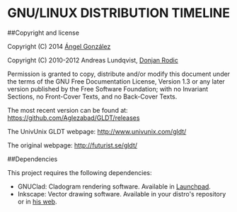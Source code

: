 GNU/LINUX DISTRIBUTION TIMELINE
===============================

##Copyright and license

Copyright (C) 2014 [Ángel González](https://github.com/Aglezabad)

Copyright (C) 2010-2012 Andreas Lundqvist, [Donjan Rodic](https://github.com/donjan)

Permission is granted to copy, distribute and/or modify this document under the terms of the GNU Free Documentation License, Version 1.3 or any later version published by the Free Software Foundation; with no Invariant Sections, no Front-Cover Texts, and no Back-Cover Texts.

The most recent version can be found at:
https://github.com/Aglezabad/GLDT/releases

The UnivUnix GLDT webpage:
http://www.univunix.com/gldt/

The original webpage:
http://futurist.se/gldt/

##Dependencies

This project requires the following dependencies:

* GNUClad: Cladogram rendering software. Available in [Launchpad]().
* Inkscape: Vector drawing software. Available in your distro's repository or in [his web]().

